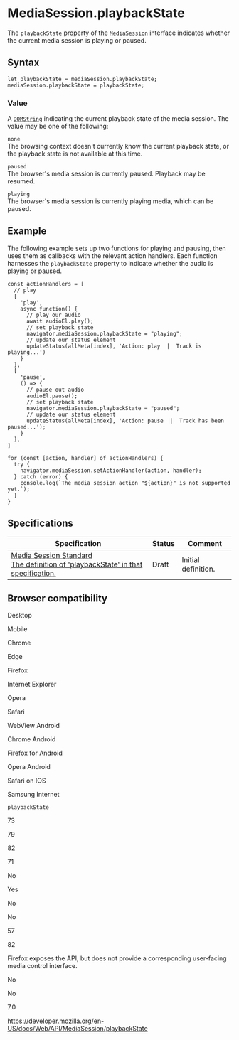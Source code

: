 MediaSession.playbackState
==========================

The `playbackState` property of the [`MediaSession`](../mediasession) interface indicates whether the current media session is playing or paused.

Syntax
------

    let playbackState = mediaSession.playbackState;
    mediaSession.playbackState = playbackState;

### Value

A [`DOMString`](../domstring) indicating the current playback state of the media session. The value may be one of the following:

`none`  
The browsing context doesn't currently know the current playback state, or the playback state is not available at this time.

`paused`  
The browser's media session is currently paused. Playback may be resumed.

`playing`  
The browser's media session is currently playing media, which can be paused.

Example
-------

The following example sets up two functions for playing and pausing, then uses them as callbacks with the relevant action handlers. Each function harnesses the `playbackState` property to indicate whether the audio is playing or paused.

    const actionHandlers = [
      // play
      [
        'play',
        async function() {
          // play our audio
          await audioEl.play();
          // set playback state
          navigator.mediaSession.playbackState = "playing";
          // update our status element
          updateStatus(allMeta[index], 'Action: play  |  Track is playing...')
        }
      ],
      [
        'pause',
        () => {
          // pause out audio
          audioEl.pause();
          // set playback state
          navigator.mediaSession.playbackState = "paused";
          // update our status element
          updateStatus(allMeta[index], 'Action: pause  |  Track has been paused...');
        }
      ],
    ]

    for (const [action, handler] of actionHandlers) {
      try {
        navigator.mediaSession.setActionHandler(action, handler);
      } catch (error) {
        console.log(`The media session action "${action}" is not supported yet.`);
      }
    }

Specifications
--------------

<table><thead><tr class="header"><th>Specification</th><th>Status</th><th>Comment</th></tr></thead><tbody><tr class="odd"><td><a href="https://w3c.github.io/mediasession/#dom-mediasession-playbackstate">Media Session Standard<br />
<span class="small">The definition of 'playbackState' in that specification.</span></a></td><td><span class="spec-draft">Draft</span></td><td>Initial definition.</td></tr></tbody></table>

Browser compatibility
---------------------

Desktop

Mobile

Chrome

Edge

Firefox

Internet Explorer

Opera

Safari

WebView Android

Chrome Android

Firefox for Android

Opera Android

Safari on IOS

Samsung Internet

`playbackState`

73

79

82

71

No

Yes

No

No

57

82

Firefox exposes the API, but does not provide a corresponding user-facing media control interface.

No

No

7.0

<a href="https://developer.mozilla.org/en-US/docs/Web/API/MediaSession/playbackState" class="_attribution-link">https://developer.mozilla.org/en-US/docs/Web/API/MediaSession/playbackState</a>
